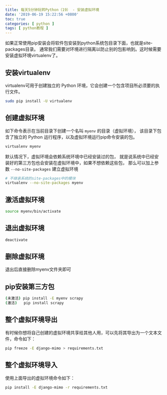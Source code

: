 ```yaml
---
title: 每天5分钟玩转Python（19） - 安装虚拟环境
date: '2019-06-19 15:22:56 +0800'
toc: true
categories: [ python ]
tags: [ python教程 ]
---
```


如果正常使用pip安装会将软件包安装到python系统包目录下面，也就是site-packages目录。
通常我们需要对环境进行隔离以防止别的包影响到。这时候需要安装虚拟环境virtualenv了。
<!-- more -->

## 安装virtualenv

virtualenv可用于创建独立的 Python 环境，它会创建一个包含项目所必须要的执行文件。

```bash
sudo pip install -U virtualenv
```

## 创建虚拟环境

如下命令表示在当前目录下创建一个名叫 `myenv` 的目录（虚拟环境），
该目录下包含了独立的 Python 运行程序，以及虚拟环境运行pip命令安装的包。

```bash
virtualenv myenv
```

默认情况下，虚拟环境会依赖系统环境中已经安装过的包，
就是说系统中已经安装好的第三方包也会安装在虚拟环境中，如果不想依赖这些包，
那么可以加上参数 `--no-site-packages` 建立虚拟环境

```bash
# 不继承系统的site-packages中的模块
virtualenv --no-site-packages myenv
```

## 激活虚拟环境

```bash
source myenv/bin/activate
```

## 退出虚拟环境

```bash
deactivate
```

## 删除虚拟环境

退出后直接删除myenv文件夹即可

## pip安装第三方包

```bash
(未激活) pip install -E myenv scrapy
(激活)   pip install scrapy
```

## 整个虚拟环境导出

有时候你想将自己创建的虚拟环境共享给其他人用，可以先将其导出为一个文本文件，命令如下：

```bash
pip freeze -E django-mimo > requirements.txt
```

## 整个虚拟环境导入

使用上面导出的虚拟环境命令如下：

```bash
pip install -E django-mimo -r requirements.txt
```
